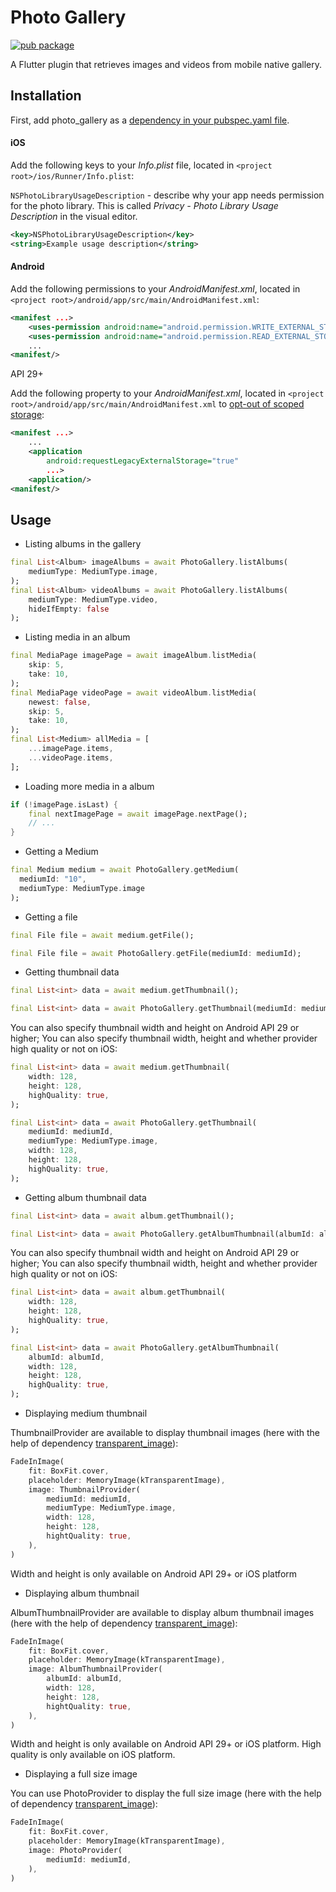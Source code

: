 # Photo Gallery

[![pub package](https://img.shields.io/pub/v/photo_gallery.svg)](https://pub.dev/packages/photo_gallery)

A Flutter plugin that retrieves images and videos from mobile native gallery.

## Installation

First, add photo_gallery as a [dependency in your pubspec.yaml file](https://flutter.dev/docs/development/packages-and-plugins/using-packages).

#### iOS
Add the following keys to your *Info.plist* file, located in ```<project root>/ios/Runner/Info.plist```:

```NSPhotoLibraryUsageDescription``` - describe why your app needs permission for the photo library. This is called *Privacy - Photo Library Usage Description* in the visual editor.

```xml
<key>NSPhotoLibraryUsageDescription</key>
<string>Example usage description</string>
```

#### Android
Add the following permissions to your *AndroidManifest.xml*, located in ```<project root>/android/app/src/main/AndroidManifest.xml```:

```xml
<manifest ...>
    <uses-permission android:name="android.permission.WRITE_EXTERNAL_STORAGE" />
    <uses-permission android:name="android.permission.READ_EXTERNAL_STORAGE" />
    ...
<manifest/>
```

API 29+

Add the following property to your *AndroidManifest.xml*, located in ```<project root>/android/app/src/main/AndroidManifest.xml``` to [opt-out of scoped storage](https://developer.android.com/training/data-storage/use-cases#opt-out-scoped-storage):
```xml
<manifest ...>
    ...
    <application
        android:requestLegacyExternalStorage="true"
        ...>
    <application/>
<manifest/>
```

## Usage

* Listing albums in the gallery
```dart
final List<Album> imageAlbums = await PhotoGallery.listAlbums(
    mediumType: MediumType.image,
);
final List<Album> videoAlbums = await PhotoGallery.listAlbums(
    mediumType: MediumType.video,
    hideIfEmpty: false
);
```
* Listing media in an album
```dart
final MediaPage imagePage = await imageAlbum.listMedia(
    skip: 5,
    take: 10,
);
final MediaPage videoPage = await videoAlbum.listMedia(
    newest: false,
    skip: 5,
    take: 10,
);
final List<Medium> allMedia = [
    ...imagePage.items,
    ...videoPage.items,
];
```
* Loading more media in a album
```dart
if (!imagePage.isLast) {
    final nextImagePage = await imagePage.nextPage();
    // ...
}
```
* Getting a Medium
```dart
final Medium medium = await PhotoGallery.getMedium(
  mediumId: "10", 
  mediumType: MediumType.image
);
```
* Getting a file
```dart
final File file = await medium.getFile();
```
```dart
final File file = await PhotoGallery.getFile(mediumId: mediumId);
```
* Getting thumbnail data
```dart
final List<int> data = await medium.getThumbnail();
```
```dart
final List<int> data = await PhotoGallery.getThumbnail(mediumId: mediumId);
```
You can also specify thumbnail width and height on Android API 29 or higher; You can also specify thumbnail width, height and whether provider high quality or not on iOS:
```dart
final List<int> data = await medium.getThumbnail(
    width: 128,
    height: 128,
    highQuality: true,
);
```
```dart
final List<int> data = await PhotoGallery.getThumbnail(
    mediumId: mediumId,
    mediumType: MediumType.image,
    width: 128,
    height: 128,
    highQuality: true,
);
```
* Getting album thumbnail data
```dart
final List<int> data = await album.getThumbnail();
```
```dart
final List<int> data = await PhotoGallery.getAlbumThumbnail(albumId: albumId);
```
You can also specify thumbnail width and height on Android API 29 or higher; You can also specify thumbnail width, height and whether provider high quality or not on iOS:
```dart
final List<int> data = await album.getThumbnail(
    width: 128,
    height: 128,
    highQuality: true,
);
```
```dart
final List<int> data = await PhotoGallery.getAlbumThumbnail(
    albumId: albumId,
    width: 128,
    height: 128,
    highQuality: true,
);
```
* Displaying medium thumbnail

ThumbnailProvider are available to display thumbnail images (here with the help of dependency [transparent_image](https://pub.dev/packages/transparent_image)):

```dart
FadeInImage(
    fit: BoxFit.cover,
    placeholder: MemoryImage(kTransparentImage),
    image: ThumbnailProvider(
        mediumId: mediumId,
        mediumType: MediumType.image,
        width: 128,
        height: 128,
        hightQuality: true,
    ),
)
```
Width and height is only available on Android API 29+ or iOS platform
* Displaying album thumbnail

AlbumThumbnailProvider are available to display album thumbnail images (here with the help of dependency [transparent_image](https://pub.dev/packages/transparent_image)):
```dart
FadeInImage(
    fit: BoxFit.cover,
    placeholder: MemoryImage(kTransparentImage),
    image: AlbumThumbnailProvider(
        albumId: albumId,
        width: 128,
        height: 128,
        hightQuality: true,
    ),
)
```
Width and height is only available on Android API 29+ or iOS platform. High quality is only available on iOS platform.
* Displaying a full size image

You can use PhotoProvider to display the full size image (here with the help of dependency [transparent_image](https://pub.dev/packages/transparent_image)):

```dart
FadeInImage(
    fit: BoxFit.cover,
    placeholder: MemoryImage(kTransparentImage),
    image: PhotoProvider(
        mediumId: mediumId,
    ),
)
```
